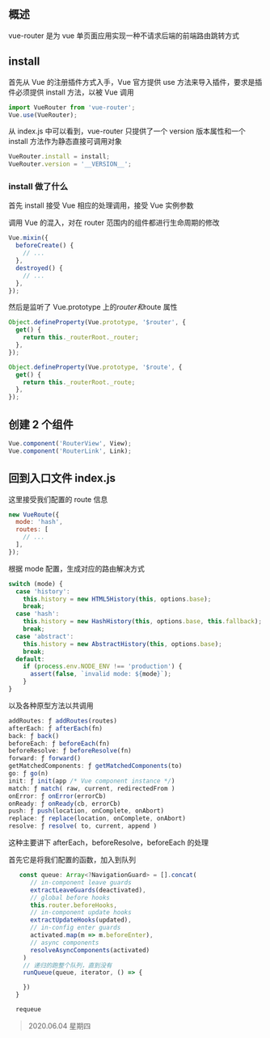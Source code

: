 ## 概述

vue-router 是为 vue 单页面应用实现一种不请求后端的前端路由跳转方式

## install

首先从 Vue 的注册插件方式入手，Vue 官方提供 use 方法来导入插件，要求是插件必须提供 install 方法，以被 Vue 调用

```js
import VueRouter from 'vue-router';
Vue.use(VueRouter);
```

从 index.js 中可以看到，vue-router 只提供了一个 version 版本属性和一个 install 方法作为静态直接可调用对象

```js
VueRouter.install = install;
VueRouter.version = '__VERSION__';
```

### install 做了什么

首先 install 接受 Vue 相应的处理调用，接受 Vue 实例参数

调用 Vue 的混入，对在 router 范围内的组件都进行生命周期的修改

```js
Vue.mixin({
  beforeCreate() {
    // ...
  },
  destroyed() {
    // ...
  },
});
```

然后是监听了 Vue.prototype 上的$router和$route 属性

```js
Object.defineProperty(Vue.prototype, '$router', {
  get() {
    return this._routerRoot._router;
  },
});

Object.defineProperty(Vue.prototype, '$route', {
  get() {
    return this._routerRoot._route;
  },
});
```

## 创建 2 个组件

```js
Vue.component('RouterView', View);
Vue.component('RouterLink', Link);
```

## 回到入口文件 index.js

这里接受我们配置的 route 信息

```js
new VueRoute({
  mode: 'hash',
  routes: [
    // ...
  ],
});
```

根据 mode 配置，生成对应的路由解决方式

```js
switch (mode) {
  case 'history':
    this.history = new HTML5History(this, options.base);
    break;
  case 'hash':
    this.history = new HashHistory(this, options.base, this.fallback);
    break;
  case 'abstract':
    this.history = new AbstractHistory(this, options.base);
    break;
  default:
    if (process.env.NODE_ENV !== 'production') {
      assert(false, `invalid mode: ${mode}`);
    }
}
```

以及各种原型方法以共调用

```js
addRoutes: ƒ addRoutes(routes)
afterEach: ƒ afterEach(fn)
back: ƒ back()
beforeEach: ƒ beforeEach(fn)
beforeResolve: ƒ beforeResolve(fn)
forward: ƒ forward()
getMatchedComponents: ƒ getMatchedComponents(to)
go: ƒ go(n)
init: ƒ init(app /* Vue component instance */)
match: ƒ match( raw, current, redirectedFrom )
onError: ƒ onError(errorCb)
onReady: ƒ onReady(cb, errorCb)
push: ƒ push(location, onComplete, onAbort)
replace: ƒ replace(location, onComplete, onAbort)
resolve: ƒ resolve( to, current, append )
```

这种主要讲下 afterEach，beforeResolve，beforeEach 的处理

首先它是将我们配置的函数，加入到队列

```js
   const queue: Array<?NavigationGuard> = [].concat(
      // in-component leave guards
      extractLeaveGuards(deactivated),
      // global before hooks
      this.router.beforeHooks,
      // in-component update hooks
      extractUpdateHooks(updated),
      // in-config enter guards
      activated.map(m => m.beforeEnter),
      // async components
      resolveAsyncComponents(activated)
    )
    // 递归的跑整个队列，直到没有
    runQueue(queue, iterator, () => {

    })
  }

  requeue
```

> 2020.06.04 星期四

